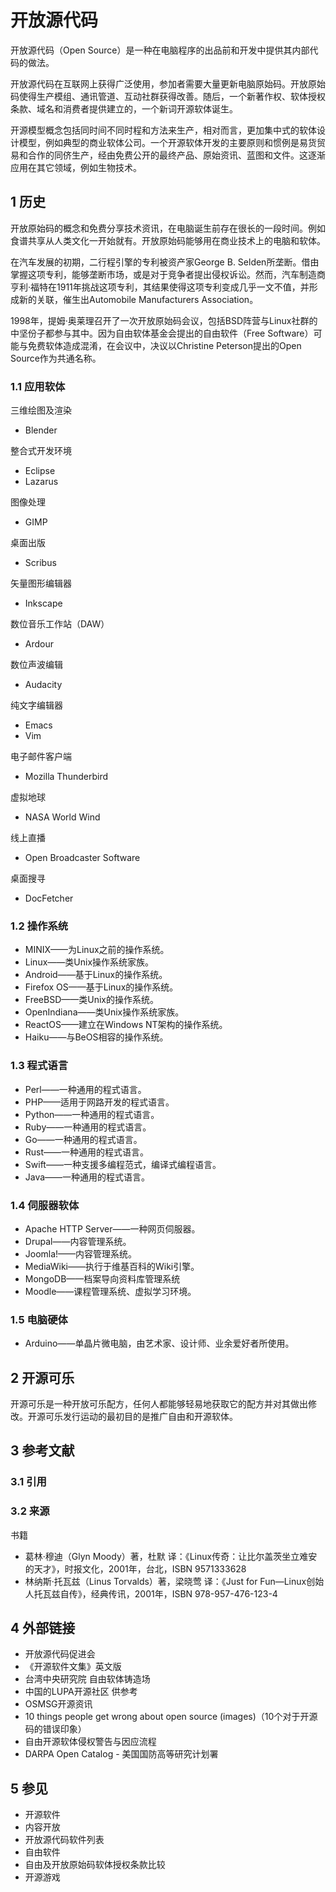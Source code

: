# 开放源代码



开放源代码（Open Source）是一种在电脑程序的出品前和开发中提供其内部代码的做法。

开放源代码在互联网上获得广泛使用，参加者需要大量更新电脑原始码。开放原始码使得生产模组、通讯管道、互动社群获得改善。随后，一个新著作权、软体授权条款、域名和消费者提供建立的，一个新词开源软体诞生。

开源模型概念包括同时间不同时程和方法来生产，相对而言，更加集中式的软体设计模型，例如典型的商业软体公司。一个开源软体开发的主要原则和惯例是易货贸易和合作的同侪生产，经由免费公开的最终产品、原始资讯、蓝图和文件。这逐渐应用在其它领域，例如生物技术。



## 1 历史

开放原始码的概念和免费分享技术资讯，在电脑诞生前存在很长的一段时间。例如食谱共享从人类文化一开始就有。开放原始码能够用在商业技术上的电脑和软体。

在汽车发展的初期，二行程引擎的专利被资产家George B. Selden所垄断。借由掌握这项专利，能够垄断市场，或是对于竞争者提出侵权诉讼。然而，汽车制造商亨利·福特在1911年挑战这项专利，其结果使得这项专利变成几乎一文不值，并形成新的关联，催生出Automobile Manufacturers Association。

1998年，提姆·奥莱理召开了一次开放原始码会议，包括BSD阵营与Linux社群的中坚份子都参与其中。因为自由软体基金会提出的自由软件（Free Software）可能与免费软体造成混淆，在会议中，决议以Christine Peterson提出的Open Source作为共通名称。



### 1.1 应用软体

三维绘图及渲染

* Blender

整合式开发环境

* Eclipse
* Lazarus

图像处理

* GIMP

桌面出版

* Scribus

矢量图形编辑器

* Inkscape

数位音乐工作站（DAW）

* Ardour

数位声波编辑

* Audacity

纯文字编辑器

* Emacs
* Vim

电子邮件客户端

* Mozilla Thunderbird

虚拟地球

* NASA World Wind

线上直播

* Open Broadcaster Software

桌面搜寻

* DocFetcher



### 1.2 操作系统

* MINIX——为Linux之前的操作系统。
* Linux——类Unix操作系统家族。
* Android——基于Linux的操作系统。
* Firefox OS——基于Linux的操作系统。
* FreeBSD——类Unix的操作系统。
* OpenIndiana——类Unix操作系统家族。
* ReactOS——建立在Windows NT架构的操作系统。
* Haiku——与BeOS相容的操作系统。



### 1.3 程式语言

* Perl——一种通用的程式语言。
* PHP——适用于网路开发的程式语言。
* Python——一种通用的程式语言。
* Ruby——一种通用的程式语言。
* Go——一种通用的程式语言。
* Rust——一种通用的程式语言。
* Swift——一种支援多编程范式，编译式编程语言。
* Java——一种通用的程式语言。



### 1.4 伺服器软体

* Apache HTTP Server——一种网页伺服器。
* Drupal——内容管理系统。
* Joomla!——内容管理系统。
* MediaWiki——执行于维基百科的Wiki引擎。
* MongoDB——档案导向资料库管理系统
* Moodle——课程管理系统、虚拟学习环境。



### 1.5 电脑硬体

* Arduino——单晶片微电脑，由艺术家、设计师、业余爱好者所使用。



## 2 开源可乐

开源可乐是一种开放可乐配方，任何人都能够轻易地获取它的配方并对其做出修改。开源可乐发行运动的最初目的是推广自由和开源软体。



## 3 参考文献



### 3.1 引用



### 3.2 来源

 书籍

* 葛林·穆迪（Glyn Moody）著，杜默 译：《Linux传奇：让比尔盖茨坐立难安的天才》，时报文化，2001年，台北，ISBN 9571333628
* 林纳斯·托瓦兹（Linus Torvalds）著，梁晓莺 译：《Just for Fun—Linux创始人托瓦兹自传》，经典传讯，2001年，ISBN 978-957-476-123-4



## 4 外部链接

* 开放源代码促进会
* 《开源软件文集》英文版
* 台湾中央研究院 自由软体铸造场
* 中国的LUPA开源社区 供参考
* OSMSG开源资讯
* 10 things people get wrong about open source (images)（10个对于开源码的错误印象）
* 自由开源软体侵权警告与因应流程
* DARPA Open Catalog - 美国国防高等研究计划署



## 5 参见

* 开源软件
* 内容开放
* 开放源代码软件列表
* 自由软件
* 自由及开放原始码软体授权条款比较
* 开源游戏



